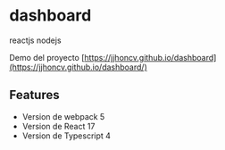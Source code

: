# dashboard
reactjs nodejs

Demo del proyecto [https://jjhoncv.github.io/dashboard](https://jjhoncv.github.io/dashboard/) 

## Features

- Version de webpack 5
- Version de React 17
- Version de Typescript 4

